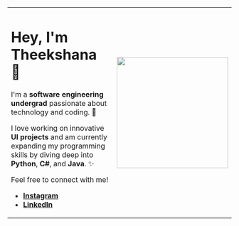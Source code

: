 <table>
<tr>
  <td>
    <h1>Hey, I'm Theekshana 👋</h1>
    <p>I'm a <strong>software engineering undergrad</strong> passionate about technology and coding. 🚀</p>
    <p>I love working on innovative <strong>UI projects</strong> and am currently expanding my programming skills by diving deep into <strong>Python</strong>, <strong>C#</strong>, and <strong>Java</strong>. ✨</p>
    <p>Feel free to connect with me!</p>
    <ul>
      <li><a href="https://www.instagram.com/theek.aka"><strong>Instagram</strong></a></li>
      <li><a href="https://www.linkedin.com/in/theek"><strong>LinkedIn</strong></a></li>
    </ul>
  </td>
  <td>
    <img src="https://octodex.github.com/images/front-end-conftocat.png" width="250" />
  </td>
</tr>
</table>
